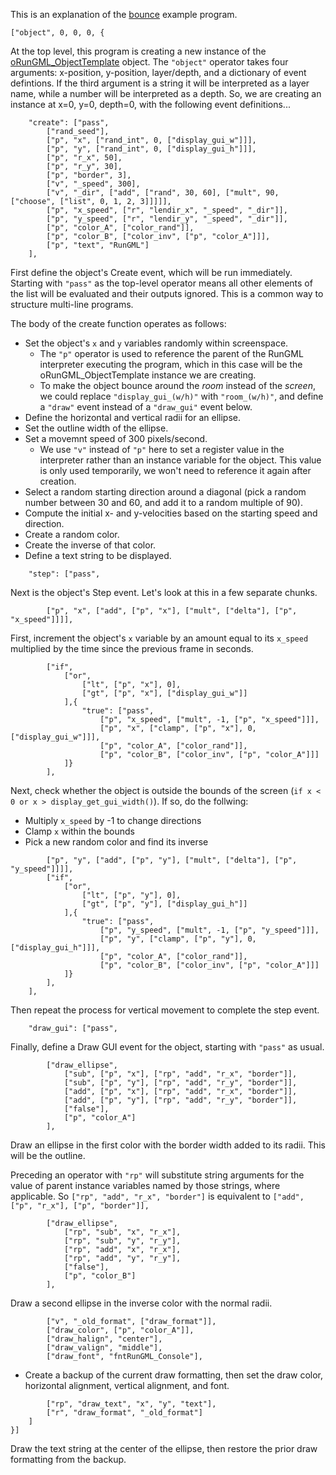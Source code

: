 This is an explanation of the [bounce](src/datafiles/RunGML/programs/examples/bounce.json) example program.

```
["object", 0, 0, 0, {
```
At the top level, this program is creating a new instance of the [oRunGML_ObjectTemplate](src/objects/oRunGML_ObjectTemplate) object.
The `"object"` operator takes four arguments: x-position, y-position, layer/depth, and a dictionary of event defintions.
If the third argument is a string it will be interpreted as a layer name, while a number will be interpreted as a depth.
So, we are creating an instance at x=0, y=0, depth=0, with the following event definitions...

```
	"create": ["pass",
		["rand_seed"],
		["p", "x", ["rand_int", 0, ["display_gui_w"]]],
		["p", "y", ["rand_int", 0, ["display_gui_h"]]],
		["p", "r_x", 50],
		["p", "r_y", 30],
		["p", "border", 3],
		["v", "_speed", 300],
		["v", "_dir", ["add", ["rand", 30, 60], ["mult", 90, ["choose", ["list", 0, 1, 2, 3]]]]],
		["p", "x_speed", ["r", "lendir_x", "_speed", "_dir"]],
		["p", "y_speed", ["r", "lendir_y", "_speed", "_dir"]],
		["p", "color_A", ["color_rand"]],
		["p", "color_B", ["color_inv", ["p", "color_A"]]],
		["p", "text", "RunGML"]
	],
```
First define the object's Create event, which will be run immediately.
Starting with `"pass"` as the top-level operator means all other elements of the list will be evaluated and their outputs ignored. This is a common way to structure multi-line programs.

The body of the create function operates as follows:

- Set the object's `x` and `y` variables randomly within screenspace.
    - The `"p"` operator is used to reference the parent of the RunGML interpreter executing the program, which in this case will be the oRunGML_ObjectTemplate instance we are creating.
    - To make the object bounce around the *room* instead of the *screen*, we could replace `"display_gui_(w/h)"` with `"room_(w/h)"`, and define a `"draw"` event instead of a `"draw_gui"` event below.
- Define the horizontal and vertical radii for an ellipse.
- Set the outline width of the ellipse.
- Set a movemnt speed of 300 pixels/second.
    - We use `"v"` instead of `"p"` here to set a register value in the interpreter rather than an instance variable for the object.  This value is only used temporarily, we won't need to reference it again after creation.
- Select a random starting direction around a diagonal (pick a random number between 30 and 60, and add it to a random multiple of 90).
- Compute the initial x- and y-velocities based on the starting speed and direction.
- Create a random color.
- Create the inverse of that color.
- Define a text string to be displayed.

``` 
	"step": ["pass",
```
Next is the object's Step event.  Let's look at this in a few separate chunks.

```
		["p", "x", ["add", ["p", "x"], ["mult", ["delta"], ["p", "x_speed"]]]],
```
First, increment the object's `x` variable by an amount equal to its `x_speed` multiplied by the time since the previous frame in seconds.

```
		["if",
			["or",
				["lt", ["p", "x"], 0],
				["gt", ["p", "x"], ["display_gui_w"]]
			],{
				"true": ["pass",
					["p", "x_speed", ["mult", -1, ["p", "x_speed"]]],
					["p", "x", ["clamp", ["p", "x"], 0, ["display_gui_w"]]],
					["p", "color_A", ["color_rand"]],
					["p", "color_B", ["color_inv", ["p", "color_A"]]]
			]}
		],
```
Next, check whether the object is outside the bounds of the screen (`if x < 0 or x > display_get_gui_width()`).
If so, do the follwing:
- Multiply `x_speed` by -1 to change directions
- Clamp `x` within the bounds
- Pick a new random color and find its inverse

```
		["p", "y", ["add", ["p", "y"], ["mult", ["delta"], ["p", "y_speed"]]]],
		["if",
			["or",
				["lt", ["p", "y"], 0],
				["gt", ["p", "y"], ["display_gui_h"]]
			],{
				"true": ["pass",
					["p", "y_speed", ["mult", -1, ["p", "y_speed"]]],
					["p", "y", ["clamp", ["p", "y"], 0, ["display_gui_h"]]],
					["p", "color_A", ["color_rand"]],
					["p", "color_B", ["color_inv", ["p", "color_A"]]]
			]}
		],
	],
```
Then repeat the process for vertical movement to complete the step event.

```
	"draw_gui": ["pass",
```
Finally, define a Draw GUI event for the object, starting with `"pass"` as usual.

```
		["draw_ellipse", 
			["sub", ["p", "x"], ["rp", "add", "r_x", "border"]],
			["sub", ["p", "y"], ["rp", "add", "r_y", "border"]],
			["add", ["p", "x"], ["rp", "add", "r_x", "border"]],
			["add", ["p", "y"], ["rp", "add", "r_y", "border"]],
			["false"],
			["p", "color_A"]
		],
```

Draw an ellipse in the first color with the border width added to its radii.  This will be the outline.

Preceding an operator with `"rp"` will substitute string arguments for the value of parent instance variables named by those strings, where applicable. So `["rp", "add", "r_x", "border"]` is equivalent to `["add", ["p", "r_x"], ["p", "border"]],`

```
		["draw_ellipse", 
			["rp", "sub", "x", "r_x"],
			["rp", "sub", "y", "r_y"],
			["rp", "add", "x", "r_x"],
			["rp", "add", "y", "r_y"],
			["false"],
			["p", "color_B"]
		],
```

Draw a second ellipse in the inverse color with the normal radii.

```
		["v", "_old_format", ["draw_format"]],
		["draw_color", ["p", "color_A"]],
		["draw_halign", "center"],
		["draw_valign", "middle"],
		["draw_font", "fntRunGML_Console"],

```
- Create a backup of the current draw formatting, then set the draw color, horizontal alignment, vertical alignment, and font.

```
		["rp", "draw_text", "x", "y", "text"],
		["r", "draw_format", "_old_format"]
	]
}]
```

Draw the text string at the center of the ellipse, then restore the prior draw formatting from the backup.
